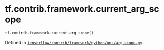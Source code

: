 <div itemscope itemtype="http://developers.google.com/ReferenceObject">
<meta itemprop="name" content="tf.contrib.framework.current_arg_scope" />
<meta itemprop="path" content="Stable" />
</div>

# tf.contrib.framework.current_arg_scope

``` python
tf.contrib.framework.current_arg_scope()
```



Defined in [`tensorflow/contrib/framework/python/ops/arg_scope.py`](/code/stable/tensorflow/contrib/framework/python/ops/arg_scope.py).

